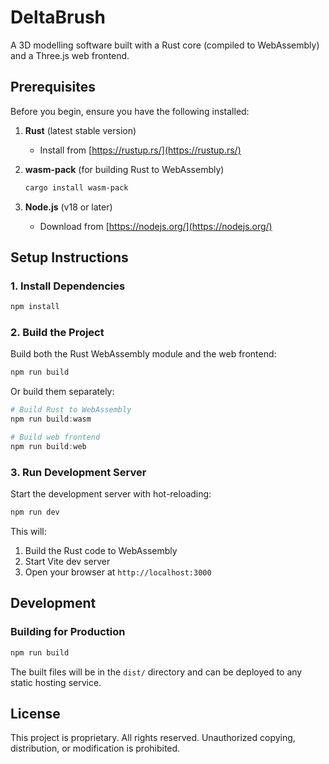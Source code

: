 # DeltaBrush

A 3D modelling software built with a Rust core (compiled to WebAssembly) and a Three.js web frontend.

## Prerequisites

Before you begin, ensure you have the following installed:

1. **Rust** (latest stable version)
   - Install from [https://rustup.rs/](https://rustup.rs/)
   
2. **wasm-pack** (for building Rust to WebAssembly)
   ```powershell
   cargo install wasm-pack
   ```

3. **Node.js** (v18 or later)
   - Download from [https://nodejs.org/](https://nodejs.org/)

## Setup Instructions

### 1. Install Dependencies

```powershell
npm install
```

### 2. Build the Project

Build both the Rust WebAssembly module and the web frontend:

```powershell
npm run build
```

Or build them separately:

```powershell
# Build Rust to WebAssembly
npm run build:wasm

# Build web frontend
npm run build:web
```

### 3. Run Development Server

Start the development server with hot-reloading:

```powershell
npm run dev
```

This will:
1. Build the Rust code to WebAssembly
2. Start Vite dev server
3. Open your browser at `http://localhost:3000`

## Development

### Building for Production

```powershell
npm run build
```

The built files will be in the `dist/` directory and can be deployed to any static hosting service.

## License

This project is proprietary. All rights reserved. Unauthorized copying, distribution, or modification is prohibited.